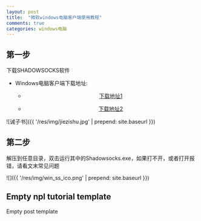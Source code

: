 ```yaml
---
layout: post
title:  "微软windows电脑客户端使用教程"
comments: true
categories: windows电脑
---
```



## 第一步
下载SHADOWSOCKS软件
* Windows电脑客户端下载地址:  
    * <p style="text-align: center;"><a class="downbtn" href="https://yhvps.com/usr/uploads/app/Shadowsocks-4.1.3.1.zip" target="_blank" rel="noopener"><i class="fa fa-download"></i>下载地址1</a></p>
    * <p style="text-align: center;"><a class="downbtn" href="https://yhvps.com/usr/uploads/app/Shadowsocks-4.1.3.1.zip" target="_blank" rel="noopener"><i class="fa fa-download"></i>下载地址2</a></p>

![诫子书]({{ '/res/img/jiezishu.jpg' | prepend: site.baseurl  }})

## 第二步
解压到任意目录，双击运行其中的Shadowsocks.exe，如果打不开，或者打开报错，请看文末常见问题

![]({{ '/res/img/win_ss_ico.png' | prepend: site.baseurl  }})
## Empty npl tutorial template

Empty post template